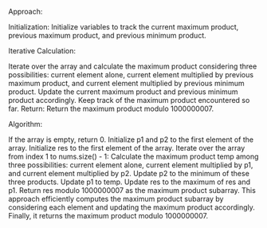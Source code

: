 Approach:

Initialization: Initialize variables to track the current maximum product, previous maximum product, and previous minimum product.

Iterative Calculation:

Iterate over the array and calculate the maximum product considering three possibilities: current element alone, current element multiplied by previous maximum product, and current element multiplied by previous minimum product.
Update the current maximum product and previous minimum product accordingly.
Keep track of the maximum product encountered so far.
Return: Return the maximum product modulo 1000000007.

Algorithm:

If the array is empty, return 0.
Initialize p1 and p2 to the first element of the array.
Initialize res to the first element of the array.
Iterate over the array from index 1 to nums.size() - 1:
    Calculate the maximum product temp among three possibilities: current element alone, current element multiplied by p1, and current element multiplied by p2.
    Update p2 to the minimum of these three products.
    Update p1 to temp.
    Update res to the maximum of res and p1.
Return res modulo 1000000007 as the maximum product subarray.
This approach efficiently computes the maximum product subarray by considering each element and updating the maximum product accordingly. Finally, it returns the maximum product modulo 1000000007.





